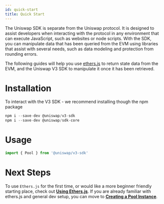 ```yaml
---
id: quick-start
title: Quick Start
---
```


The Uniswap SDK is separate from the Uniswap protocol. It is designed to assist developers when interacting with the protocol in any environment that can execute JavaScript, such as websites or node scripts. With the SDK, you can manipulate data that has been queried from the EVM using libraries that assist with several needs, such as data modeling and protection from rounding errors.

The following guides will help you use [ethers.js](https://docs.ethers.io/v5/) to return state data from the EVM, and the Uniswap V3 SDK to manipulate it once it has been retrieved.

# Installation

To interact with the V3 SDK - we recommend installing though the npm package

```javascript
npm i --save-dev @uniswap/v3-sdk
npm i --save-dev @uniswap/sdk-core
```

# Usage

```javascript
import { Pool } from '@uniswap/v3-sdk'
```

# Next Steps

To use `Ethers.js` for the first time, or would like a more beginner friendly starting place, check out [**Using Ethers.js**](./02-using-ethers.md). If you are already familiar with ethers.js and general dev setup, you can move to [**Creating a Pool Instance**](./03-creating-a-pool.md).

